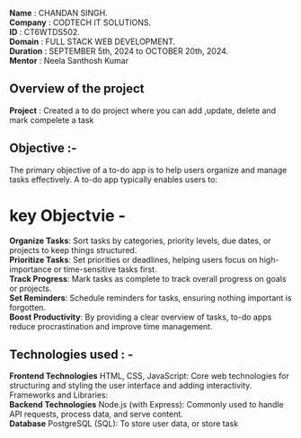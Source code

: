 **Name** : CHANDAN SINGH. <br>
**Company** : CODTECH IT SOLUTIONS. <br>
**ID** : CT6WTDS502. <br>
**Domain** : FULL STACK WEB DEVELOPMENT. <br>
**Duration** : SEPTEMBER 5th, 2024 to OCTOBER 20th, 2024. <br>
**Mentor** : Neela Santhosh Kumar


## Overview of the project

**Project** : Created a to do project where you can add ,update, delete and mark compelete a task

## Objective :-
The primary objective of a to-do app is to help users organize and manage tasks effectively. A to-do app typically enables users to:
# key Objectvie -
**Organize Tasks**: Sort tasks by categories, priority levels, due dates, or projects to keep things structured. <BR>
**Prioritize Tasks**: Set priorities or deadlines, helping users focus on high-importance or time-sensitive tasks first. <BR>
**Track Progress**: Mark tasks as complete to track overall progress on goals or projects. <BR>
**Set Reminders**: Schedule reminders for tasks, ensuring nothing important is forgotten. <BR>
**Boost Productivity**: By providing a clear overview of tasks, to-do apps reduce procrastination and improve time management. <BR>

## Technologies used : -

**Frontend Technologies**
HTML, CSS, JavaScript: Core web technologies for structuring and styling the user interface and adding interactivity.
Frameworks and Libraries: <br>
**Backend Technologies**
Node.js (with Express): Commonly used to handle API requests, process data, and serve content. <br>
**Database**
PostgreSQL (SQL): To store user data, or store task <br>
